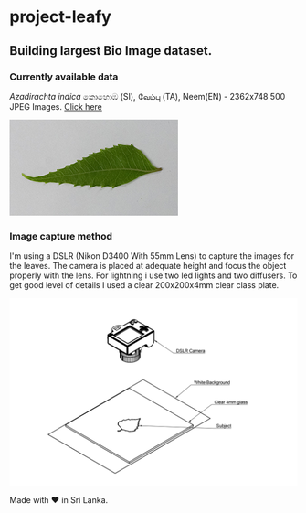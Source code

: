 # project-leafy

## Building largest Bio Image dataset.

### Currently available data

*Azadirachta indica*  කොහොඹ (SI), வேம்பு (TA), Neem(EN) - 2362x748 500 JPEG Images. [Click here](https://1drv.ms/u/s!Asqa_dm6rYv1bxZu9Tu4Hmm1iLs?e=X7M5hQ)

![Azadirachta indica](img/Azadirachta%20indica.jpg)

### Image capture method 

I'm using a DSLR (Nikon D3400 With 55mm Lens) to capture the images for the leaves. The camera is placed at adequate 
height and focus the object properly with the lens. For lightning i use two led lights and two diffusers. To get good 
level of details I used a clear 200x200x4mm clear class plate.

![Image Catpure Method](img/drawing.jpg)

Made with ❤️ in Sri Lanka.
